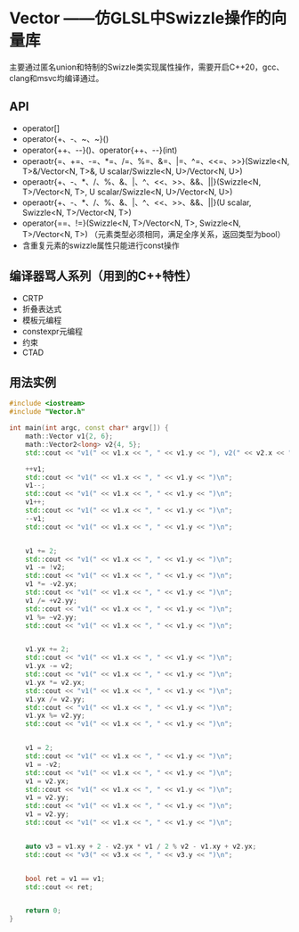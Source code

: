 # Vector ——仿GLSL中Swizzle操作的向量库
主要通过匿名union和特制的Swizzle类实现属性操作，需要开启C++20，gcc、clang和msvc均编译通过。
## API
- operator[]
- operator{+、-、~、~}()
- operator{++、--}()、operator{++、--}(int)
- operaotr{=、+=、-=、\*=、/=、%=、&=、|=、^=、<<=、>>}(Swizzle<N, T>&/Vector<N, T>&, U scalar/Swizzle<N, U>/Vector<N, U>)
- operaotr{+、-、\*、/、%、&、|、^、<<、>>、&&、||}(Swizzle<N, T>/Vector<N, T>, U scalar/Swizzle<N, U>/Vector<N, U>)
- operaotr{+、-、\*、/、%、&、|、^、<<、>>、&&、||}(U scalar, Swizzle<N, T>/Vector<N, T>)
- operator{==、!=}(Swizzle<N, T>/Vector<N, T>, Swizzle<N, T>/Vector<N, T>) （元素类型必须相同，满足全序关系，返回类型为bool）
- 含重复元素的swizzle属性只能进行const操作
## 编译器骂人系列（用到的C++特性）
- CRTP
- 折叠表达式
- 模板元编程
- constexpr元编程
- 约束
- CTAD
## 用法实例
```cpp
#include <iostream>
#include "Vector.h"

int main(int argc, const char* argv[]) {
    math::Vector v1{2, 6};
    math::Vector2<long> v2{4, 5};
    std::cout << "v1(" << v1.x << ", " << v1.y << "), v2(" << v2.x << ", " << v2.y << ")\n";

    ++v1;
    std::cout << "v1(" << v1.x << ", " << v1.y << ")\n";
    v1--;
    std::cout << "v1(" << v1.x << ", " << v1.y << ")\n";
    v1++;
    std::cout << "v1(" << v1.x << ", " << v1.y << ")\n";
    --v1;
    std::cout << "v1(" << v1.x << ", " << v1.y << ")\n";


    v1 += 2;
    std::cout << "v1(" << v1.x << ", " << v1.y << ")\n";
    v1 -= !v2;
    std::cout << "v1(" << v1.x << ", " << v1.y << ")\n";
    v1 *= -v2.yx;
    std::cout << "v1(" << v1.x << ", " << v1.y << ")\n";
    v1 /= +v2.yy;
    std::cout << "v1(" << v1.x << ", " << v1.y << ")\n";
    v1 %= ~v2.yy;
    std::cout << "v1(" << v1.x << ", " << v1.y << ")\n";


    v1.yx += 2;
    std::cout << "v1(" << v1.x << ", " << v1.y << ")\n";
    v1.yx -= v2;
    std::cout << "v1(" << v1.x << ", " << v1.y << ")\n";
    v1.yx *= v2.yx;
    std::cout << "v1(" << v1.x << ", " << v1.y << ")\n";
    v1.yx /= v2.yy;
    std::cout << "v1(" << v1.x << ", " << v1.y << ")\n";
    v1.yx %= v2.yy;
    std::cout << "v1(" << v1.x << ", " << v1.y << ")\n";


    v1 = 2;
    std::cout << "v1(" << v1.x << ", " << v1.y << ")\n";
    v1 = -v2;
    std::cout << "v1(" << v1.x << ", " << v1.y << ")\n";
    v1 = v2.yx;
    std::cout << "v1(" << v1.x << ", " << v1.y << ")\n";
    v1 = v2.yy;
    std::cout << "v1(" << v1.x << ", " << v1.y << ")\n";
    v1 = v2.yy;
    std::cout << "v1(" << v1.x << ", " << v1.y << ")\n";


    auto v3 = v1.xy + 2 - v2.yx * v1 / 2 % v2 - v1.xy + v2.yx;
    std::cout << "v3(" << v3.x << ", " << v3.y << ")\n";


    bool ret = v1 == v1;
    std::cout << ret;


    return 0;
}
```
